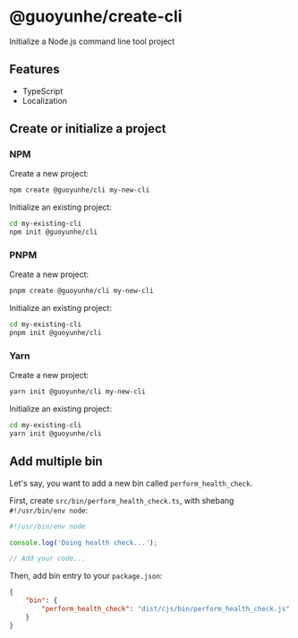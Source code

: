# @guoyunhe/create-cli

Initialize a Node.js command line tool project

## Features

- TypeScript
- Localization

## Create or initialize a project

### NPM

Create a new project:

```bash
npm create @guoyunhe/cli my-new-cli
```

Initialize an existing project:

```bash
cd my-existing-cli
npm init @guoyunhe/cli
```

### PNPM

Create a new project:

```bash
pnpm create @guoyunhe/cli my-new-cli
```

Initialize an existing project:

```bash
cd my-existing-cli
pnpm init @guoyunhe/cli
```

### Yarn

Create a new project:

```bash
yarn init @guoyunhe/cli my-new-cli
```

Initialize an existing project:

```bash
cd my-existing-cli
yarn init @guoyunhe/cli
```

## Add multiple bin

Let's say, you want to add a new bin called `perform_health_check`.

First, create `src/bin/perform_health_check.ts`, with shebang `#!/usr/bin/env node`:

```ts
#!/usr/bin/env node

console.log('Doing health check...');

// Add your code...
```

Then, add bin entry to your `package.json`:

```json
{
    "bin": {
        "perform_health_check": "dist/cjs/bin/perform_health_check.js"
    }
}
```